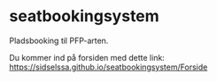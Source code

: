 # seatbookingsystem
Pladsbooking til PFP-arten.

Du kommer ind på forsiden med dette link: https://sidselssa.github.io/seatbookingsystem/Forside
